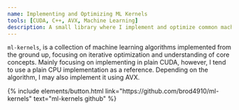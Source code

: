 ```yaml
---
name: Implementing and Optimizing ML Kernels 
tools: [CUDA, C++, AVX, Machine Learning]
description: A small library where I implement and optimize common machine learning kernels
---
```


`ml-kernels`, is a collection of machine learning algorithms implemented from the ground up, focusing on iterative optimization and understanding of core concepts. Mainly focusing on implementing in plain CUDA, however, I tend to use a plain CPU implementation as a reference. Depending on the algorithm, I may also implement it using AVX.

<p class="text-center">
{% include elements/button.html link="https://github.com/brod4910/ml-kernels" text="ml-kernels github" %}
</p>